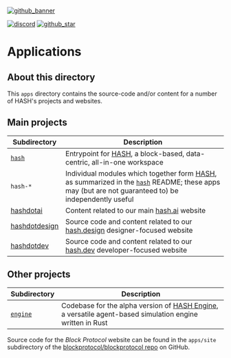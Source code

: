[github_banner]: https://hash.dev/?utm_medium=organic&utm_source=github_readme_hash-repo_apps
[github_star]: https://github.com/hashintel/hash/tree/main/apps#
[discord]: https://hash.ai/discord?utm_medium=organic&utm_source=github_readme_hash-repo_apps
[hash engine]: https://hash.ai/platform/engine
[hash.ai]: https://hash.ai/
[hash.design]: https://hash.design/
[hash.dev]: https://hash.dev/

[![github_banner](https://hash.ai/cdn-cgi/imagedelivery/EipKtqu98OotgfhvKf6Eew/01e2b813-d046-4b70-cc4e-eb2f1ead6900/github)][github_banner]

[![discord](https://img.shields.io/discord/840573247803097118)][discord] [![github_star](https://img.shields.io/github/stars/hashintel/hash?label=Star%20on%20GitHub&style=social)][github_star]

# Applications

## About this directory

This `apps` directory contains the source-code and/or content for a number of HASH's projects and websites.

## Main projects

| Subdirectory                   | Description                                                                                                                                                                                  |
| ------------------------------ | -------------------------------------------------------------------------------------------------------------------------------------------------------------------------------------------- |
| [`hash`](hash)                 | Entrypoint for [HASH](https://hash.ai/platform/hash), a block-based, data-centric, all-in-one workspace                                                                                      |
| `hash-*`                       | Individual modules which together form [HASH](https://hash.ai/platform/hash), as summarized in the [`hash`](hash) README; these apps may (but are not guaranteed to) be independently useful |
| [hashdotai](hashdotai)         | Content related to our main [hash.ai] website                                                                                                                                                |
| [hashdotdesign](hashdotdesign) | Source code and content related to our [hash.design] designer-focused website                                                                                                                |
| [hashdotdev](hashdotdev)       | Source code and content related to our [hash.dev] developer-focused website                                                                                                                  |

## Other projects

| Subdirectory       | Description                                                                                                |
| ------------------ | ---------------------------------------------------------------------------------------------------------- |
| [`engine`](engine) | Codebase for the alpha version of [HASH Engine], a versatile agent-based simulation engine written in Rust |


Source code for the _Block Protocol_ website can be found in the `apps/site` subdirectory of the [blockprotocol/blockprotocol repo](https://github.com/blockprotocol/blockprotocol/tree/main/apps/site) on GitHub.
